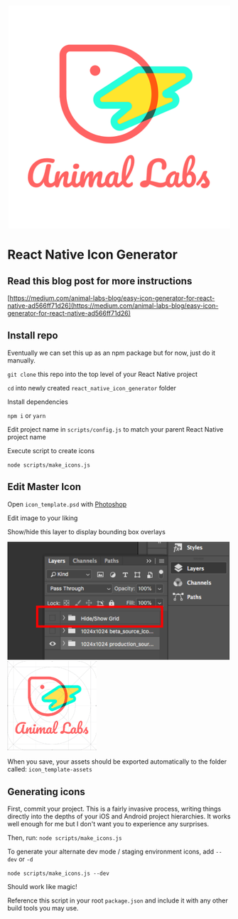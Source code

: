<p align="center">
  <img src="./images_for_readme/a_labs_logo.png" alt="Animal Labs Logo" width="500">
</p>

# React Native Icon Generator

## Read this blog post for more instructions
[https://medium.com/animal-labs-blog/easy-icon-generator-for-react-native-ad566ff71d26](https://medium.com/animal-labs-blog/easy-icon-generator-for-react-native-ad566ff71d26)

## Install repo

Eventually we can set this up as an npm package but for now, just do it manually.

`git clone` this repo into the top level of your React Native project

`cd` into newly created `react_native_icon_generator` folder

Install dependencies

`npm i` or `yarn`

Edit project name in `scripts/config.js` to match your parent React Native project name

Execute script to create icons

`node scripts/make_icons.js`

## Edit Master Icon

Open `icon_template.psd` with [Photoshop](https://www.adobe.com/products/photoshop.html)

Edit image to your liking

Show/hide this layer to display bounding box overlays

<img src="./images_for_readme/show_hide_overlay.png" alt="Show / Hide overlay" width="500">

<img src="./images_for_readme/overlay_demo.png" alt="Bounding box demo" width="200" height="200">

When you save, your assets should be exported automatically to the folder called: `icon_template-assets`

## Generating icons

First, commit your project. This is a fairly invasive process, writing things directly into the depths of your iOS and Android project hierarchies. It works well enough for me but I don't want you to experience any surprises.

Then, run: `node scripts/make_icons.js`

To generate your alternate dev mode / staging environment icons, add `--dev` or `-d`

`node scripts/make_icons.js --dev`


Should work like magic!

Reference this script in your root `package.json` and include it with any other build tools you may use.
